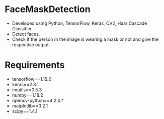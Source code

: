 # FaceMaskDetection
- Developed using Python, TensorFlow, Keras, CV2, Haar Cascade Classifier
- Detect faces.
- Check if the person in the image is wearing a mask or not and give the respective output.

# Requirements
- tensorflow==1.15.2
- keras==2.3.1
- imutils==0.5.3
- numpy==1.18.2
- opencv-python==4.2.0.*
- matplotlib==3.2.1
- scipy==1.4.1
